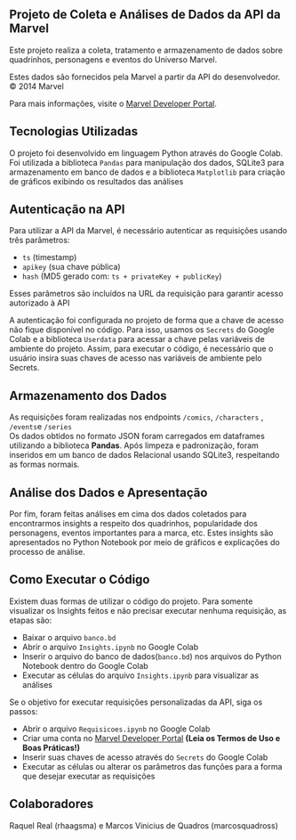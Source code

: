 ## Projeto de Coleta e Análises de Dados da API da Marvel

Este projeto realiza a coleta, tratamento e armazenamento de dados sobre quadrinhos, personagens e eventos do Universo Marvel.

Estes dados são fornecidos pela Marvel a partir da API do desenvolvedor. © 2014 Marvel

Para mais informações, visite o [Marvel Developer Portal](https://developer.marvel.com/).

## Tecnologias Utilizadas

O projeto foi desenvolvido em linguagem Python através do Google Colab. Foi utilizada a biblioteca `Pandas` para manipulação dos dados, SQLite3 para armazenamento em banco de dados e a biblioteca `Matplotlib` para criação de gráficos exibindo os resultados das análises

## Autenticação na API

Para utilizar a API da Marvel, é necessário autenticar as requisições usando três parâmetros:

- `ts` (timestamp)
- `apikey` (sua chave pública)
- `hash` (MD5 gerado com: `ts + privateKey + publicKey`)

Esses parâmetros são incluídos na URL da requisição para garantir acesso autorizado à API

A autenticação foi configurada no projeto de forma que a chave de acesso não fique disponível no código. Para isso, usamos os `Secrets` do Google Colab e a biblioteca `Userdata` para acessar a chave pelas variáveis de ambiente do projeto. Assim, para executar o código, é necessário que o usuário insira suas chaves de acesso nas variáveis de ambiente pelo Secrets.

## Armazenamento dos Dados

As requisições foram realizadas nos endpoints `/comics`, `/characters` , `/events`e `/series`  
Os dados obtidos no formato JSON foram carregados em dataframes utilizando a biblioteca **Pandas**. Após limpeza e padronização, foram inseridos em um banco de dados Relacional usando SQLite3, respeitando as formas normais.

## Análise dos Dados e Apresentação

Por fim, foram feitas análises em cima dos dados coletados para encontrarmos insights a respeito dos quadrinhos, popularidade dos personagens, eventos importantes para a marca, etc. Estes insights são apresentados no Python Notebook por meio de gráficos e explicações do processo de análise.

## Como Executar o Código

Existem duas formas de utilizar o código do projeto. Para somente visualizar os Insights feitos e não precisar executar nenhuma requisição, as etapas são:

- Baixar o arquivo `banco.bd`
- Abrir o arquivo `Insights.ipynb` no Google Colab
- Inserir o arquivo do banco de dados(`banco.bd`) nos arquivos do Python Notebook dentro do Google Colab
- Executar as células do arquivo `Insights.ipynb` para visualizar as análises

Se o objetivo for executar requisições personalizadas da API, siga os passos:

- Abrir o arquivo `Requisicoes.ipynb` no Google Colab
- Criar uma conta no [Marvel Developer Portal](https://developer.marvel.com/) **(Leia os Termos de Uso e Boas Práticas!)**
- Inserir suas chaves de acesso através do `Secrets` do Google Colab
- Executar as células ou alterar os parâmetros das funções para a forma que desejar executar as requisições

## Colaboradores

Raquel Real (rhaagsma) e Marcos Vinicius de Quadros (marcosquadross)

